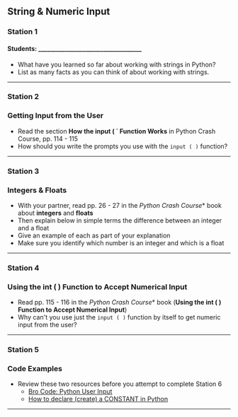 ## String & Numeric Input
### Station 1

#### Students: ___________________________________  

- What have you learned so far about working with strings in Python?
- List as many facts as you can think of about working with strings.  

---
### Station 2
### Getting Input from the User

- Read the section **How the input ( ` Function Works** in Python Crash Course, pp. 114 - 115
- How should you write the prompts you use with the `input ( )` function?




---
### Station 3
### Integers & Floats

- With your partner, read pp. 26 - 27 in the *Python Crash Course** book about **integers** and **floats**
- Then explain below in simple terms the difference between an integer and a float
- Give an example of each as part of your explanation
- Make sure you identify which number is an integer and which is a float  

---

### Station 4
### Using the int ( ) Function to Accept Numerical Input

- Read pp. 115 - 116 in the *Python Crash Course** book (**Using the int ( ) Function to Accept Numerical Input**)
- Why can't you use just the `input ( )` function by itself to get numeric input from the user?  

---
### Station 5
### Code Examples

- Review these two resources before you attempt to complete Station 6
  - [Bro Code: Python User Input](https://www.youtube.com/watch?v=DB9Cq6TSTuQ&authuser=0)
  - [How to declare (create) a CONSTANT in Python](https://www.toppr.com/guides/python/python-introduction/variables-constants-literals/python-variables-constants-and-literals/)

---





